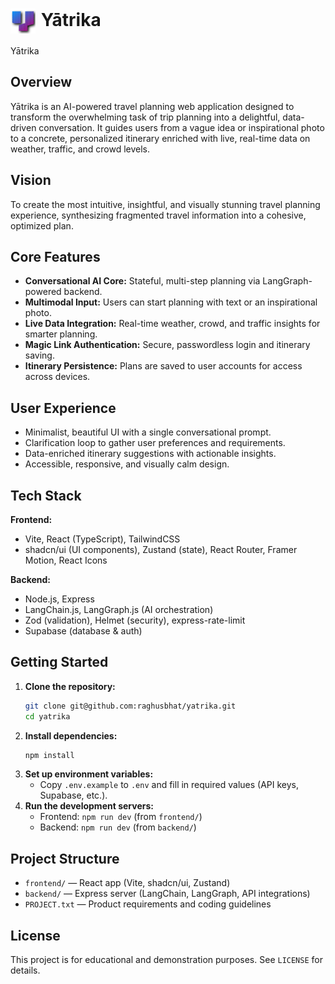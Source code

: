 <h1>
  <img src="./frontend/public/logo.svg" alt="Yātrika logo" width="40" height="40" style="vertical-align:middle; margin-right:2px;" />
  Yātrika
</h1>Yātrika

## Overview

Yātrika is an AI-powered travel planning web application designed to transform the overwhelming task of trip planning into a delightful, data-driven conversation. It guides users from a vague idea or inspirational photo to a concrete, personalized itinerary enriched with live, real-time data on weather, traffic, and crowd levels.

## Vision

To create the most intuitive, insightful, and visually stunning travel planning experience, synthesizing fragmented travel information into a cohesive, optimized plan.

## Core Features

- **Conversational AI Core:** Stateful, multi-step planning via LangGraph-powered backend.
- **Multimodal Input:** Users can start planning with text or an inspirational photo.
- **Live Data Integration:** Real-time weather, crowd, and traffic insights for smarter planning.
- **Magic Link Authentication:** Secure, passwordless login and itinerary saving.
- **Itinerary Persistence:** Plans are saved to user accounts for access across devices.

## User Experience

- Minimalist, beautiful UI with a single conversational prompt.
- Clarification loop to gather user preferences and requirements.
- Data-enriched itinerary suggestions with actionable insights.
- Accessible, responsive, and visually calm design.

## Tech Stack

**Frontend:**

- Vite, React (TypeScript), TailwindCSS
- shadcn/ui (UI components), Zustand (state), React Router, Framer Motion, React Icons

**Backend:**

- Node.js, Express
- LangChain.js, LangGraph.js (AI orchestration)
- Zod (validation), Helmet (security), express-rate-limit
- Supabase (database & auth)

## Getting Started

1. **Clone the repository:**
   ```sh
   git clone git@github.com:raghusbhat/yatrika.git
   cd yatrika
   ```
2. **Install dependencies:**
   ```sh
   npm install
   ```
3. **Set up environment variables:**
   - Copy `.env.example` to `.env` and fill in required values (API keys, Supabase, etc.).
4. **Run the development servers:**
   - Frontend: `npm run dev` (from `frontend/`)
   - Backend: `npm run dev` (from `backend/`)

## Project Structure

- `frontend/` — React app (Vite, shadcn/ui, Zustand)
- `backend/` — Express server (LangChain, LangGraph, API integrations)
- `PROJECT.txt` — Product requirements and coding guidelines

## License

This project is for educational and demonstration purposes. See `LICENSE` for details.
